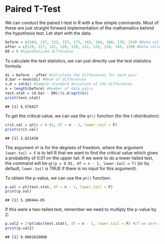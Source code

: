 Paired T-Test
================

We can conduct the paired t-test in R with a few simple commands. Most of these are just straight forward implementation of the mathematics behind the hypothesis test. Let start with the data.

``` r
before = c(164, 137, 133, 157, 173, 143, 144, 180, 178, 154) #Data collected before treatment
after = c(129, 127, 122, 120, 129, 122, 125, 139, 145, 139) #Data collected after treatment
D0 = 0 #hypothesized difference
```

To calculate the test statistics, we can just directly use the test statistics formula:

``` r
di = before - after #Calculate the differences for each pair
d.bar = mean(di) #Mean of differences
s.d = sd(di) #Sample standard deviation of the differences
n = length(before) #Number of data pairs
test.stat = (d.bar - D0)/(s.d/sqrt(n))
print(test.stat)
```

    ## [1] 6.576427

To get the critical value, we can use the `qt()` function (for the t-distribution):

``` r
crit.val = qt(p = 0.01, df = n - 1, lower.tail = F)
print(crit.val)
```

    ## [1] 2.821438

The argument `df` is for the degrees of freedom, where the argument `lower.tail = F` is to tell R that we want to find the critical value which gives a probability of 0.01 on the upper tail. If we were to do a lower-tailed test, the command will be `qt(p = 0.01, df = n - 1, lower.tail = T)` (or by default, `lower.tail` is TRUE if there is no input for this argument).

To obtain the p-value, we can use the `pt()` function:

``` r
p.val = pt(test.stat, df = n - 1, lower.tail = F)
print(p.val)
```

    ## [1] 5.10044e-05

If this were a two-tailed test, remember we need to multiply the p-value by 2:

``` r
p.val2 = 2*pt(abs(test.stat), df = n - 1, lower.tail = F) #If we were to do a two-tailed test
print(p.val2)
```

    ## [1] 0.0001020088
